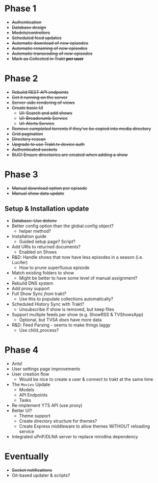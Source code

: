 # Phase 1

- ~~Authentication~~
- ~~Database design~~
- ~~Models/controllers~~
- ~~Scheduled feed updates~~
- ~~Automatic download of new episodes~~
- ~~Automatic renaming of new episodes~~
- ~~Automatic transcoding of new episodes~~
- ~~Mark as Collected in Trakt **per user**~~

# Phase 2

- ~~Rebuild REST API endpoints~~
- ~~Get it running on the server~~
- ~~Server-side rendering of views~~
- ~~Create basic UI~~
	- ~~UI: Search and add shows~~
	- ~~UI: Breadcrumb Service~~
	- ~~UI: Alerts Service~~
- ~~Remove *completed* torrents if they've be copied into media directory~~
- ~~Grid pagination~~
- ~~Directory rescan~~
- ~~Upgrade to use Trakt.tv device auth~~
- ~~Authenticated sockets~~
- ~~BUG! Ensure directories are created when adding a show~~

# Phase 3

- ~~Manual download option per episode~~
- ~~Manual show data update~~

## Setup & Installation update

- ~~Database: Use dotenv~~
- Better config option than the global.config object?
	- helper method?
- Installation guide
	- Guided setup page? Script?
- Add URIs to returned documents?
	- Enabled on Shows
- R&D: Handle shows that now have less episodes in a season (i.e. Lucifer)
	- How to prune superfluous episode
- Match existing folders to show
	- Might be better to have some level of manual assignment?
- Rebuild DNS system
- Add proxy support
- Full Show Sync *from* trakt?
	- Use this to populate collections automatically?
- Scheduled History Sync with Trakt?
	- Unsubscribe if show is removed, but keep files
- Support multiple feeds per show (e.g. ShowRSS & TVShowsApp)
	- Optional, but TVSA *does* have more data
- R&D: Feed Parsing - seems to make things laggy
	- Use child_process?

# Phase 4

- Ants!
- User settings page improvements
- User creation flow
	- Would be nice to create a user & connect to trakt at the same time
- The `Movies` Update
	- Models
	- API Endpoints
	- Tasks
- Re-implement YTS API (use proxy)
- Better UI?
	- Theme support
	- Create directory structure for themes?
	- Create Express middleware to allow themes WITHOUT reloading service
- Integrated uPnP/DLNA server to replace minidlna dependency

# Eventually

- ~~Socket notifications~~
- Git-based updater & scripts?



